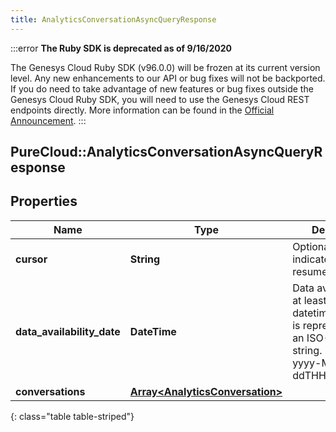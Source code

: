 ```yaml
---
title: AnalyticsConversationAsyncQueryResponse
---
```


:::error
**The Ruby SDK is deprecated as of 9/16/2020**

The Genesys Cloud Ruby SDK (v96.0.0) will be frozen at its current version level. Any new enhancements to our API or bug fixes will not be backported. If you do need to take advantage of new features or bug fixes outside the Genesys Cloud Ruby SDK, you will need to use the Genesys Cloud REST endpoints directly. More information can be found in the [Official Announcement](https://developer.mypurecloud.com/forum/t/announcement-genesys-cloud-ruby-sdk-end-of-life/8850).
:::


## PureCloud::AnalyticsConversationAsyncQueryResponse

## Properties

|Name | Type | Description | Notes|
|------------ | ------------- | ------------- | -------------|
| **cursor** | **String** | Optional cursor to indicate where to resume the results | [optional] |
| **data_availability_date** | **DateTime** | Data available up to at least this datetime. Date time is represented as an ISO-8601 string. For example: yyyy-MM-ddTHH:mm:ss.SSSZ | [optional] |
| **conversations** | [**Array&lt;AnalyticsConversation&gt;**](AnalyticsConversation.html) |  | [optional] |
{: class="table table-striped"}


